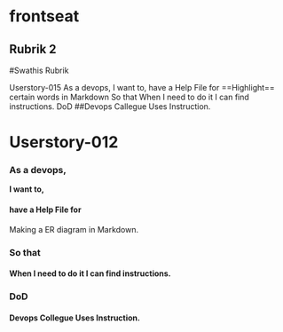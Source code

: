 # frontseat
## Rubrik 2
#Swathis Rubrik

Userstory-015
As a devops,
I want to, 
have a Help File for
==Highlight== certain words in Markdown
So that
When I need to do it I can find instructions.
DoD
##Devops Callegue Uses Instruction.

# **Userstory-012**
### **As a** devops,
**I want to,**
#### have a Help File for
Making a ER diagram in Markdown.
### **So that**
#### When I need to do it I can find instructions.
### **DoD**
#### Devops Collegue Uses Instruction.
